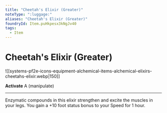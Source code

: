 ```yaml
---
title: "Cheetah's Elixir (Greater)"
noteType: ":luggage:"
aliases: "Cheetah's Elixir (Greater)"
foundryId: Item.puHkpesx3kNgJv40
tags:
  - Item
---
```


# Cheetah's Elixir (Greater)
![[systems-pf2e-icons-equipment-alchemical-items-alchemical-elixirs-cheetahs-elixir.webp|150]]

**Activate** A (manipulate)

* * *

Enzymatic compounds in this elixir strengthen and excite the muscles in your legs. You gain a +10 foot status bonus to your Speed for 1 hour.


